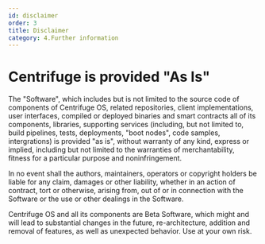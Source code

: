 ```yaml
---
id: disclaimer
order: 3
title: Disclaimer
category: 4.Further information
---
```



# Centrifuge is provided "As Is"

The "Software", which includes but is not limited to the source code of components of Centrifuge OS, related repositories, client implementations, user interfaces, compiled or deployed binaries and smart contracts all of its components, libraries, supporting services (including, but not limited to, build pipelines, tests, deployments, "boot nodes", code samples, intergrations) is provided "as is", without warranty of any kind, express or implied, including but not limited to the warranties of merchantability, fitness for a particular purpose and noninfringement.

In no event shall the authors, maintainers, operators or copyright holders be liable for any claim, damages or other liability, whether in an action of contract, tort or otherwise, arising from, out of or in connection with the Software or the use or other dealings in the Software.

Centrifuge OS and all its components are Beta Software, which might and will lead to substantial changes in the future, re-architecture, addition and removal of features, as well as unexpected behavior. Use at your own risk.
